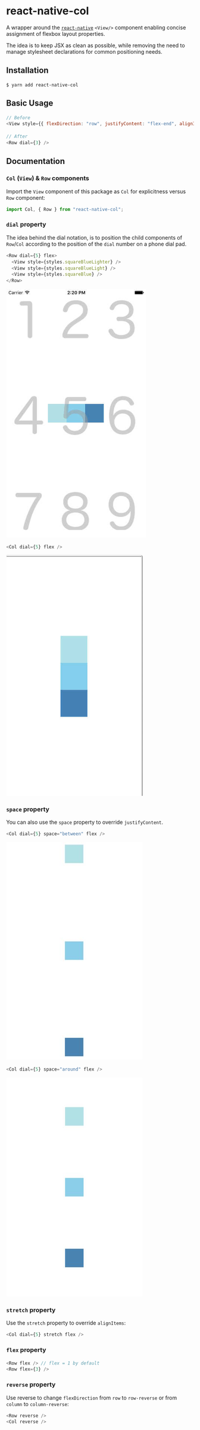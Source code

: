 # react-native-col

A wrapper around the [`react-native`](https://github.com/facebook/react-native) `<View/>` component enabling concise assignment of flexbox layout properties.

The idea is to keep JSX as clean as possible, while removing the need to manage stylesheet declarations for common positioning needs.

## Installation

```
$ yarn add react-native-col
```

## Basic Usage

```js
// Before
<View style={{ flexDirection: "row", justifyContent: "flex-end", alignItems: "flex-start" }} />

// After
<Row dial={3} />
```

## Documentation

### `Col` (`View`) & `Row` components

Import the `View` component of this package as `Col` for explicitness versus `Row` component:

```js
import Col, { Row } from "react-native-col";

```


### `dial` property

The idea behind the dial notation, is to position the child components of `Row`/`Col` according to the position of the `dial` number on a phone dial pad.

```js
<Row dial={5} flex>
  <View style={styles.squareBlueLighter} />
  <View style={styles.squareBlueLight} />
  <View style={styles.squareBlue} />
</Row>
```
<img src='examples/row-5.jpg' />

```js
<Col dial={5} flex />
```
<img src="examples/col-5.jpg" />


### `space` property

You can also use the `space` property to override `justifyContent`.


```js
<Col dial={5} space="between" flex />
```
<img src="examples/col-5-between.jpg" />


```js
<Col dial={5} space="around" flex />
```
<img src="examples/col-5-around.jpg" />


### `stretch` property

Use the `stretch` property to override `alignItems`:

```js
<Col dial={5} stretch flex />
```

### `flex` property

```js
<Row flex /> // flex = 1 by default
<Row flex={3} />
```

### `reverse` property

Use reverse to change `flexDirection` from `row` to `row-reverse` or from `column` to `column-reverse`:

```js
<Row reverse />
<Col reverse />
```
